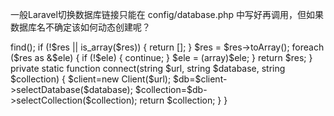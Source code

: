 一般Laravel切换数据库链接只能在 config/database.php 中写好再调用，但如果数据库名不确定该如何动态创建呢？
<?php

namespace App\Utils;

use MongoDB\Client;
use Symfony\Component\VarDumper\VarDumper;

$url = 'mongodb://127.0.0.1/';

class Mongo
{
        static function find(string $url = 'mongodb://127.0.0.1/', string $database, string $collection) {
                $collection = self::connect($url, $database, $collection);
                $res = $collection->find();
                if (!$res || is_array($res)) {
                        return [];
                }

        $res = $res->toArray();
        foreach ($res as &$ele) {
                if (!$ele) {
                        continue;
                }
                $ele = (array)$ele;
        }
        return $res;
        }

        private static function connect(string $url, string $database, string $collection) {
                $client=new Client($url);
                $db=$client->selectDatabase($database);
                $collection=$db->selectCollection($collection);
                return $collection;
        }
}
